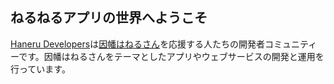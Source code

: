 ## ねるねるアプリの世界へようこそ

[Haneru Developers]は[因幡はねるさん][Haneru Channel]を応援する人たちの開発者コミュニティーです。因幡はねるさんをテーマとしたアプリやウェブサービスの開発と運用を行っています。

[Haneru Developers]: https://haneru.dev/
[Haneru Channel]: https://www.youtube.com/channel/UC0Owc36U9lOyi9Gx9Ic-4qg " Haneru Channel / 因幡はねる 【あにまーれ】 - YouTube"
